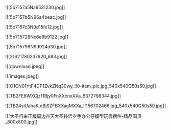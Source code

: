 ![[5b7157a5Na9531230.jpg]]

![[5b7157b5N96a4beac.jpg]]

![[5b7157c3N0d15fe12.jpg]]

![[5b715728Nc6e9b9122.jpg]]

![[5b715796N9d924d30.jpg]]

![[21621780237920_683.jpg]]

![[download.jpeg]]

![[images.jpeg]]

![[O1CN01YtF4DP1ZvkZNq30wy_!!0-item_pic.jpg_540x540Q50s50.jpg]]

![[TB2FE6WXCjz11Bjy0FnXXcnxXXa_!!372798344.jpg]]

![[TB24siUahaK.eBjSZFBXXagMXXa_!!156702466.jpg_540x540Q50s50.jpg]]

![[大圣归来正版周边齐天大圣孙悟空手办公仔模型玩偶摆件-精品国货_800x800.jpg]]